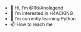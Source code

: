 - 👋 Hi, I’m @RtkAnolegend
- 👀 I’m interested in H4ACKING
- 🌱 I’m currently learning Python
- 📫 How to reach me 

<!---
RtkAnolegend/rtk-anolegend is a ✨ special ✨ repository because its `README.md` (this file) appears on your GitHub profile.
You can click the Preview link to take a look at your changes.
--->
